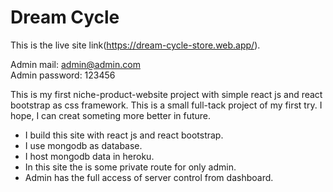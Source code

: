 # Dream Cycle

This is the live site link(https://dream-cycle-store.web.app/).

Admin mail: admin@admin.com </br>
Admin password: 123456 

This is my first niche-product-website project with simple react js and react bootstrap as css framework. This is a small full-tack project of my first try. I hope, I can creat someting more better in future.

<ul>
  <li>I build this site with react js and react bootstrap.</li>
  <li>I use mongodb as database.</li>
  <li>I host mongodb data in heroku.</li>
  <li>In this site the is some private route for only admin.</li>
  <li>Admin has the full access of server control from dashboard.</li>
</ul>
